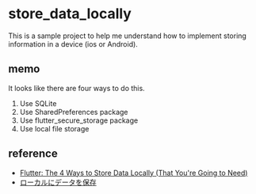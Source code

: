 # store_data_locally

This is a sample project to help me understand how to implement storing information in a device (ios or Android).

## memo

It looks like there are four ways to do this.

1. Use SQLite
1. Use SharedPreferences package
1. Use flutter_secure_storage package
1. Use local file storage

## reference
- [Flutter: The 4 Ways to Store Data Locally (That You're Going to Need)](https://levelup.gitconnected.com/the-4-ways-to-store-data-locally-in-your-flutter-app-that-youre-going-to-need-abdafa991ae3)
- [ローカルにデータを保存](https://www.flutter-study.dev/recipe/local-data)

